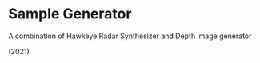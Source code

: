 # Sample Generator

A combination of Hawkeye Radar Synthesizer and Depth image generator

(2021)
 

